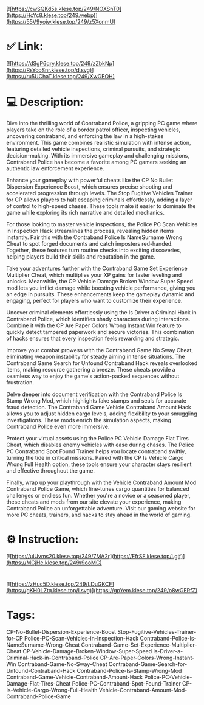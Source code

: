 [![https://cwSQKd5s.klese.top/249/NOXSnT0](https://HcYc8.klese.top/249.webp)](https://55V9yojw.klese.top/249/z5XonmU)
# ✅ Link:
[![https://dSgP6qry.klese.top/249/zZbkNp](https://RsYcoSnr.klese.top/d.svg)](https://ru5UChaT.klese.top/249/XwGEOH)
# 💻 Description:
Dive into the thrilling world of Contraband Police, a gripping PC game where players take on the role of a border patrol officer, inspecting vehicles, uncovering contraband, and enforcing the law in a high-stakes environment. This game combines realistic simulation with intense action, featuring detailed vehicle inspections, criminal pursuits, and strategic decision-making. With its immersive gameplay and challenging missions, Contraband Police has become a favorite among PC gamers seeking an authentic law enforcement experience.



Enhance your gameplay with powerful cheats like the CP No Bullet Dispersion Experience Boost, which ensures precise shooting and accelerated progression through levels. The Stop Fugitive Vehicles Trainer for CP allows players to halt escaping criminals effortlessly, adding a layer of control to high-speed chases. These tools make it easier to dominate the game while exploring its rich narrative and detailed mechanics.



For those looking to master vehicle inspections, the Police PC Scan Vehicles in Inspection Hack streamlines the process, revealing hidden items instantly. Pair this with the Contraband Police Is NameSurname Wrong Cheat to spot forged documents and catch imposters red-handed. Together, these features turn routine checks into exciting discoveries, helping players build their skills and reputation in the game.



Take your adventures further with the Contraband Game Set Experience Multiplier Cheat, which multiplies your XP gains for faster leveling and unlocks. Meanwhile, the CP Vehicle Damage Broken Window Super Speed mod lets you inflict damage while boosting vehicle performance, giving you an edge in pursuits. These enhancements keep the gameplay dynamic and engaging, perfect for players who want to customize their experience.



Uncover criminal elements effortlessly using the Is Driver a Criminal Hack in Contraband Police, which identifies shady characters during interactions. Combine it with the CP Are Paper Colors Wrong Instant Win feature to quickly detect tampered paperwork and secure victories. This combination of hacks ensures that every inspection feels rewarding and strategic.



Improve your combat prowess with the Contraband Game No Sway Cheat, eliminating weapon instability for steady aiming in tense situations. The Contraband Game Search for Unfound Contraband Hack reveals overlooked items, making resource gathering a breeze. These cheats provide a seamless way to enjoy the game's action-packed sequences without frustration.



Delve deeper into document verification with the Contraband Police Is Stamp Wrong Mod, which highlights fake stamps and seals for accurate fraud detection. The Contraband Game Vehicle Contraband Amount Hack allows you to adjust hidden cargo levels, adding flexibility to your smuggling investigations. These mods enrich the simulation aspects, making Contraband Police even more immersive.



Protect your virtual assets using the Police PC Vehicle Damage Flat Tires Cheat, which disables enemy vehicles with ease during chases. The Police PC Contraband Spot Found Trainer helps you locate contraband swiftly, turning the tide in critical missions. Paired with the CP Is Vehicle Cargo Wrong Full Health option, these tools ensure your character stays resilient and effective throughout the game.



Finally, wrap up your playthrough with the Vehicle Contraband Amount Mod Contraband Police Game, which fine-tunes cargo quantities for balanced challenges or endless fun. Whether you're a novice or a seasoned player, these cheats and mods from our site elevate your experience, making Contraband Police an unforgettable adventure. Visit our gaming website for more PC cheats, trainers, and hacks to stay ahead in the world of gaming.

# ⚙️ Instruction:
[![https://ulUvms20.klese.top/249/7MA2r](https://FfrSF.klese.top/i.gif)](https://MCjHe.klese.top/249/9ooMC)
#
[![https://zHuc5D.klese.top/249/LDuGKCF](https://gKH0LZtq.klese.top/l.svg)](https://gpYem.klese.top/249/o8wGERfZ)
# Tags:
CP-No-Bullet-Dispersion-Experience-Boost Stop-Fugitive-Vehicles-Trainer-for-CP Police-PC-Scan-Vehicles-in-Inspection-Hack Contraband-Police-Is-NameSurname-Wrong-Cheat Contraband-Game-Set-Experience-Multiplier-Cheat CP-Vehicle-Damage-Broken-Window-Super-Speed Is-Driver-a-Criminal-Hack-in-Contraband-Police CP-Are-Paper-Colors-Wrong-Instant-Win Contraband-Game-No-Sway-Cheat Contraband-Game-Search-for-Unfound-Contraband-Hack Contraband-Police-Is-Stamp-Wrong-Mod Contraband-Game-Vehicle-Contraband-Amount-Hack Police-PC-Vehicle-Damage-Flat-Tires-Cheat Police-PC-Contraband-Spot-Found-Trainer CP-Is-Vehicle-Cargo-Wrong-Full-Health Vehicle-Contraband-Amount-Mod-Contraband-Police-Game






